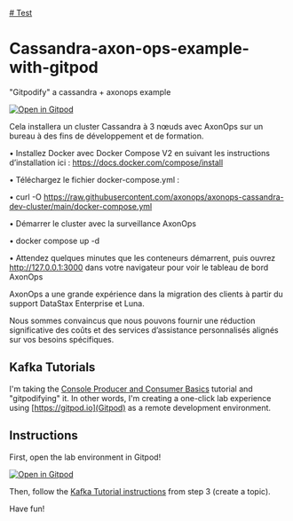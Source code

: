 [# Test](https://gitpod.io/workspaces)

# Cassandra-axon-ops-example-with-gitpod

"Gitpodify" a cassandra + axonops example

[![Open in Gitpod](https://gitpod.io/button/open-in-gitpod.svg)](https://gitpod.io/#https://github.com/crystalloide/Gitpod-Cassandra-axonops)

Cela installera un cluster Cassandra à 3 nœuds avec AxonOps sur un bureau à des fins de développement et de formation. 

•	Installez Docker avec Docker Compose V2 en suivant les instructions d’installation ici : https://docs.docker.com/compose/install

•	Téléchargez le fichier docker-compose.yml :

•	curl -O https://raw.githubusercontent.com/axonops/axonops-cassandra-dev-cluster/main/docker-compose.yml 

•	Démarrer le cluster avec la surveillance AxonOps

•	docker compose up -d

•	Attendez quelques minutes que les conteneurs démarrent, puis ouvrez http://127.0.0.1:3000 dans votre navigateur pour voir le tableau de bord AxonOps

AxonOps a une grande expérience dans la migration des clients à partir du support DataStax Enterprise et Luna. 

Nous sommes convaincus que nous pouvons fournir une réduction significative des coûts et des services d’assistance personnalisés alignés sur vos besoins spécifiques.



## Kafka Tutorials

I'm taking the [Console Producer and Consumer Basics](https://kafka-tutorials.confluent.io/kafka-console-consumer-producer-basics/kafka.html) tutorial and "gitpodifying" it. 
In other words, I'm creating a one-click lab experience using [https://gitpod.io](Gitpod) as a remote development environment.

## Instructions

First, open the lab environment in Gitpod!

[![Open in Gitpod](https://gitpod.io/button/open-in-gitpod.svg)](https://gitpod.io/#https://github.com/chuck-alt-delete/kafka-tutorial-with-gitpod)

Then, follow the [Kafka Tutorial instructions](https://kafka-tutorials.confluent.io/kafka-console-consumer-producer-basics/kafka.html#create-a-topic) from step 3 (create a topic).

Have fun!



